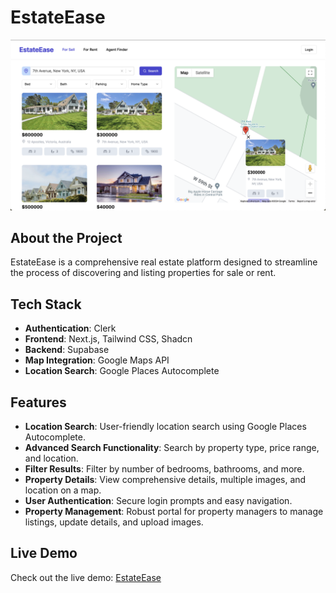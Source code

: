 # EstateEase

![EstateEase Landing Page](public/cover.png)

## About the Project

EstateEase is a comprehensive real estate platform designed to streamline the process of discovering and listing properties for sale or rent.

## Tech Stack

- **Authentication**: Clerk
- **Frontend**: Next.js, Tailwind CSS, Shadcn
- **Backend**: Supabase
- **Map Integration**: Google Maps API
- **Location Search**: Google Places Autocomplete

## Features

- **Location Search**: User-friendly location search using Google Places Autocomplete.
- **Advanced Search Functionality**: Search by property type, price range, and location.
- **Filter Results**: Filter by number of bedrooms, bathrooms, and more.
- **Property Details**: View comprehensive details, multiple images, and location on a map.
- **User Authentication**: Secure login prompts and easy navigation.
- **Property Management**: Robust portal for property managers to manage listings, update details, and upload images.

## Live Demo

Check out the live demo: [EstateEase](https://rent-real-estate.vercel.app/)
